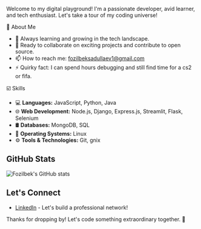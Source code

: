Welcome to my digital playground! I'm a passionate developer, avid learner, and tech enthusiast. Let's take a tour of my coding universe!

🤹 About Me
- 🌱 Always learning and growing in the tech landscape.
- 💼 Ready to collaborate on exciting projects and contribute to open source.
- 📫 How to reach me: fozilbeksadullaev1@gmail.com
- ⚡ Quirky fact: I can spend hours debugging and still find time for a cs2 or fifa.

☑️ Skills
- 💻 **Languages:** JavaScript, Python, Java
- 🌐 **Web Development:** Node.js, Django, Express.js, Streamlit, Flask, Selenium 
- 🛢️ **Databases:** MongoDB, SQL
- 🐧 **Operating Systems:** Linux
- ⚙️ **Tools & Technologies:** Git, gnix

## GitHub Stats
![Fozilbek's GitHub stats](https://github-readme-stats.vercel.app/api?username=fozilbek1&show_icons=true&theme=radical)

## Let's Connect
- [LinkedIn](https://www.linkedin.com/in/fozil-sadullaev-975aaa255/) - Let's build a professional network!

Thanks for dropping by! Let's code something extraordinary together. 🚀
